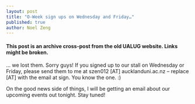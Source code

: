 ```yaml
---
layout: post
title: "O-Week sign ups on Wednesday and Friday…"
published: true
author: Noel Zeng
---
```


#### This post is an archive cross-post from the old UALUG website. Links might be broken.

… we lost them. Sorry guys! If you signed up to our stall on Wednesday or Friday, please send them to me at szen012 \[AT\] aucklanduni.ac.nz – replace \[AT\] with the email at sign. You know the one. :)

On the good news side of things, I will be getting an email about our upcoming events out tonight. Stay tuned!
